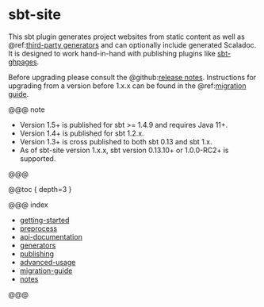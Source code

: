 # sbt-site

This sbt plugin generates project websites from static content as well as @ref:[third-party generators](generators/index.md) and can optionally include generated Scaladoc. It is designed to work hand-in-hand with publishing plugins like [sbt-ghpages].

Before upgrading please consult the @github:[release notes](/notes/). Instructions for upgrading from a version before 1.x.x can be found in the @ref:[migration guide](migration-guide.md#from-version-0.x.x-to-1.x.x).

@@@ note

* Version 1.5+ is published for sbt >= 1.4.9 and requires Java 11+.
* Version 1.4+ is published for sbt 1.2.x.
* Version 1.3+ is cross published to both sbt 0.13 and sbt 1.x.
* As of sbt-site version 1.x.x, sbt version 0.13.10+ or 1.0.0-RC2+ is supported.

@@@

@@toc { depth=3 }

@@@ index

 - [getting-started](getting-started.md)
 - [preprocess](preprocess.md)
 - [api-documentation](api-documentation.md)
 - [generators](generators/index.md)
 - [publishing](publishing.md)
 - [advanced-usage](advanced-usage.md)
 - [migration-guide](migration-guide.md)
 - [notes](notes/index.md)

@@@

[sbt-ghpages]: https://github.com/sbt/sbt-ghpages
